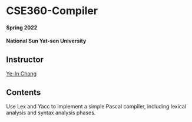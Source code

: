 # CSE360-Compiler

#### Spring 2022
#### National Sun Yat-sen University

## Instructor
[Ye-In Chang](https://db.cse.nsysu.edu.tw/~changyi/)

## Contents
Use Lex and Yacc to implement a simple Pascal compiler, including lexical analysis and syntax analysis phases.
